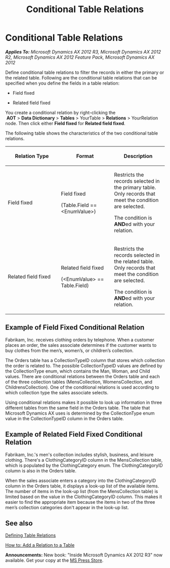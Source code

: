 ﻿---
title: Conditional Table Relations
TOCTitle: Conditional Table Relations
ms:assetid: ed24f372-1847-4361-ad7c-d356f98693a0
ms:mtpsurl: https://msdn.microsoft.com/en-us/library/Bb190115(v=AX.60)
ms:contentKeyID: 35253238
ms.date: 05/18/2015
mtps_version: v=AX.60
---

# Conditional Table Relations 


_**Applies To:** Microsoft Dynamics AX 2012 R3, Microsoft Dynamics AX 2012 R2, Microsoft Dynamics AX 2012 Feature Pack, Microsoft Dynamics AX 2012_

Define conditional table relations to filter the records in either the primary or the related table. Following are the conditional table relations that can be specified when you define the fields in a table relation:

  - Field fixed

  - Related field fixed

You create a conditional relation by right-clicking the  
 **AOT** \> **Data Dictionary** \> **Tables** \> YourTable \> **Relations** \> YourRelation   
node. Then click either **Field fixed** for **Related field fixed**.

The following table shows the characteristics of the two conditional table relations.

<table>
<colgroup>
<col style="width: 33%" />
<col style="width: 33%" />
<col style="width: 33%" />
</colgroup>
<thead>
<tr class="header">
<th><p>Relation Type</p></th>
<th><p>Format</p></th>
<th><p>Description</p></th>
</tr>
</thead>
<tbody>
<tr class="odd">
<td><p>Field fixed</p></td>
<td><p>Field fixed</p>
<p>(Table.Field == &lt;EnumValue&gt;)</p></td>
<td><p>Restricts the records selected in the primary table. Only records that meet the condition are selected.</p>
<p>The condition is <strong>AND</strong>ed with your relation.</p></td>
</tr>
<tr class="even">
<td><p>Related field fixed</p></td>
<td><p>Related field fixed</p>
<p>(&lt;EnumValue&gt; == Table.Field)</p></td>
<td><p>Restricts the records selected in the related table. Only records that meet the condition are selected.</p>
<p>The condition is <strong>AND</strong>ed with your relation.</p></td>
</tr>
</tbody>
</table>


## Example of Field Fixed Conditional Relation

Fabrikam, Inc. receives clothing orders by telephone. When a customer places an order, the sales associate determines if the customer wants to buy clothes from the men’s, women’s, or children’s collection.

The Orders table has a CollectionTypeID column that stores which collection the order is related to. The possible CollectionTypeID values are defined by the CollectionType enum, which contains the Man, Woman, and Child values. There are conditional relations between the Orders table and each of the three collection tables (MensCollection, WomensCollection, and ChildrensCollection). One of the conditional relations is used according to which collection type the sales associate selects.

Using conditional relations makes it possible to look up information in three different tables from the same field in the Orders table. The table that Microsoft Dynamics AX uses is determined by the CollectionType enum value in the CollectionTypeID column in the Orders table.

## Example of Related Field Fixed Conditional Relation

Fabrikam, Inc.'s men's collection includes stylish, business, and leisure clothing. There's a ClothingCategoryID column in the MensCollection table, which is populated by the ClothingCategory enum. The ClothingCategoryID column is also in the Orders table.

When the sales associate enters a category into the ClothingCategoryID column in the Orders table, it displays a look-up list of the available items. The number of items in the look-up list (from the MensCollection table) is limited based on the value in the ClothingCategoryID column. This makes it easier to find the appropriate item because the items in two of the three men’s collection categories don't appear in the look-up list.

## See also

[Defining Table Relations](defining-table-relations.md)

[How to: Add a Relation to a Table](how-to-add-a-relation-to-a-table.md)

  
**Announcements:** New book: "Inside Microsoft Dynamics AX 2012 R3" now available. Get your copy at the [MS Press Store](https://www.microsoftpressstore.com/store/inside-microsoft-dynamics-ax-2012-r3-9780735685109).

